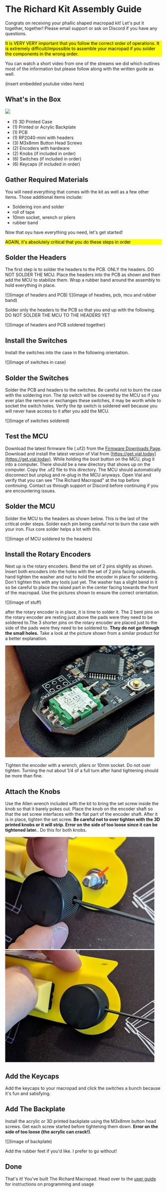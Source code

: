 # The Richard Kit Assembly Guide

Congrats on receiving your phallic shaped macropad kit! Let's put it together, together! Please email support or ask on Discord if you have any questions. 

<div style="background-color: yellow; color: black;">It is VERY VERY important that you follow the correct order of operations. It is extremely difficult/impossible to assemble your macropad if you solder the components in the wrong order.</div>

You can watch a short video from one of the streams we did which outlines most of the information but please follow along with the written guide as well.

(insert embedded youtube video here)

## What's in the Box
![](image)

* (1) 3D Printed Case
* (1) Printed or Acrylic Backplate
* (1) PCB
* (1) RP2040-mini with headers
* (3) M3x8mm Button Head Screws
* (2) Encoders with hardware
* (2) Knobs (if included in order)
* (6) Switches (if included in order)
* (6) Keycaps (if included in order)

## Gather Required Materials
You will need everything that comes with the kit as well as a few other items. Those additional items include:

* Soldering iron and solder
* roll of tape
* 10mm socket, wrench or pliers
* rubber band

Now that oyu have everything you need, let's get started!

<div style="background-color: yellow; color: black;">AGAIN, it's absolutely critical that you do these steps in order</div>

## Solder the Headers

The first step is to solder the headers to the PCB. ONLY the headers. DO NOT SOLDER THE MCU. Place the headers into the PCB as shown and then add the MCU to stabilize them. Wrap a rubber band around the assembly to hold everything in place.

![](image of headers and PCB)
![](image of headres, pcb, mcu and rubber band)

Solder only the headers to the PCB so that you end up with the following. DO NOT SOLDER THE MCU TO THE HEADERS YET

![](image of headers and PCB soldered together)

## Install the Switches

Install the switches into the case in the following orientation. 

![](image of switches in case)

## Solder the Switches

Solder the PCB and headers to the switches. Be careful not to burn the case with the soldering iron. The *tip* switch will be covered by the MCU so if you ever plan the remove or exchanges these switches, it may be worth while to socket the switch holes. Verify the *tip* switch is soldered well because you will never have access to it after you add the MCU.

![](image of switches soldered)

## Test the MCU

Download the latest firmware file (.uf2) from the [Firmware Downloads Page](). Download and install the latest version of Vial from [https://get.vial.today](https://get.vial.today). While holding the boot button on the MCU, plug it into a computer. There should be a new directory that shows up on the computer. Copy the .uf2 file to this directory. The MCU should automatically disconnect but unplug and re-plug in the MCU anyways. Open Vial and verify that you can see "The Richard Macropad" at the top before continuing. Contact us through support or Discord before continuing if you are encountering issues.

## Solder the MCU

Solder the MCU to the headers as shown below. This is the last of the critical order steps. Solder each pin being careful not to burn the case with your iron. Flux core solder helps a lot with this.

![](image of MCU soldered to the headers)

## Install the Rotary Encoders

Next up is the rotary encoders. Bend the set of 2 pins slightly as shown. Insert both encoders into the holes with the set of 2 pins facing outwards. hand tighten the washer and nut to hold the encoder in place for soldering. Don't tighten this with any tools just yet. The washer has a slight bend in it so be careful to place the raised part in the center facing towards the front of the macropad. Use the pictures shown to ensure the correct orientation. 

![](image of stuff)

after the rotary encoder is in place, it is time to solder it. The 2 bent pins on the rotary encoder are resting just above the pads were they need to be soldered to.The 3 shorter pins on the rotary encoder are placed just to the side of the pads were they need to be soldered to. **They do not go through the small holes.** Take a look at the picture shown from a similar product for a better explanation.

![](/assets/GB3/gb3-assembly-18-encoder-solder.jpg)

Tighten the encoder with a wrench, pliers or 10mm socket. Do not over tighten. Turning the nut about 1/4 of a full turn after hand tightening should be more than fine.

## Attach the Knobs

Use the Allen wrench included with the kit to bring the set screw inside the knob so that it barely pokes out. Place the knob on the encoder shaft so that the set screw interfaces with the flat part of the encoder shaft. After it is in place, tighten the set screw. **Be careful not to over tighten with the 3D printed knobs or it will strip. Error on the side of too loose since it can be tightened later.**. Do this for both knobs.

![](/assets/GB3/gb3-assembly-20-knob.jpg)
![](/assets/GB3/gb3-assembly-21-knob.jpg)

## Add the Keycaps
Add the keycaps to your macropad and click the switches a bunch because it's fun and satisfying.

## Add The Backplate
Install the acrylic or 3D printed backplate using the M3x8mm button head screws. Get each screw started before tightening them down. **Error on the side of too loose (the acrylic can crack!)**. 

![](image of backplate)

Add the rubber feet if you'd like. I prefer to go without!

## Done
That's it! You've built The Richard Macropad. Head over to the [user guide](/Richard/#programming-and-usage) for instructions on programming and usage


